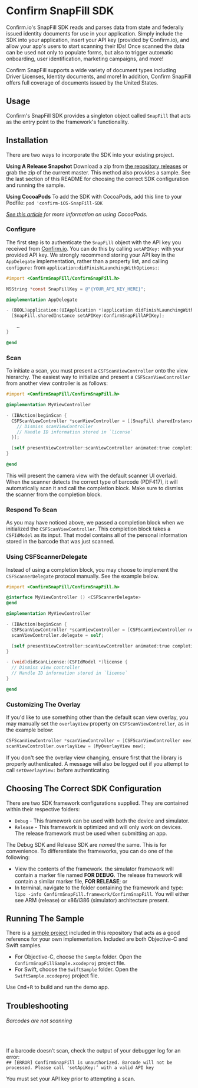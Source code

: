 # Confirm SnapFill SDK

Confirm.io's SnapFill SDK reads and parses data from state and federally issued identity documents for use in your application. Simply include the SDK into your application, insert your API key (provided by Confirm.io), and allow your app's users to start scanning their IDs! Once scanned the data can be used not only to populate forms, but also to trigger automatic onboarding, user identification, marketing campaigns, and more!

Confirm SnapFill supports a wide variety of document types including Driver Licenses, Identity documents, and more! In addition, Confirm SnapFill offers full coverage of documents issued by the United States. 

## Usage

Confirm's SnapFill SDK provides a singleton object called `SnapFill` that acts as the entry point to the framework's functionality.

## Installation

There are two ways to incorporate the SDK into your existing project.

**Using A Release Snapshot**
Download a zip from [the repository releases](https://github.com/confirm-io/confirm-iOS-SnapFill-SDK/releases) or grab the zip of the current master. This method also provides a sample. See the last section of this README for choosing the correct SDK configuration and running the sample.

**Using CocoaPods**
To add the SDK with CocoaPods, add this line to your Podfile:
`pod 'confirm-iOS-SnapFill-SDK`

*[See this article](https://guides.cocoapods.org/using/using-cocoapods.html) for more information on using CocoaPods.*


### Configure

The first step is to authenticate the `SnapFill` object with the API key you received from [Confirm.io](http://confirm.io/). You can do this by calling `setAPIKey:` with your provided API key. We strongly recommend storing your API key in the `AppDelegate` implementation, rather than a property list, and calling `configure:` from `application:didFinishLaunchingWithOptions:`:

```objective-c
#import <ConfirmSnapFill/ConfirmSnapFill.h>

NSString *const SnapFillKey = @"{YOUR_API_KEY_HERE}";

@implementation AppDelegate

- (BOOL)application:(UIApplication *)application didFinishLaunchingWithOptions:(NSDictionary *)launchOptions {
  [SnapFill.sharedInstance setAPIKey:ConfirmSnapFillAPIKey];

    …
}

@end
```

### Scan

To initiate a scan, you must present a `CSFScanViewController` onto the view hierarchy. The easiest way to initialize and present a `CSFScanViewController` from another view controller is as follows:

```objective-c
#import <ConfirmSnapFill/ConfirmSnapFill.h>

@implementation MyViewController

- (IBAction)beginScan {
  CSFScanViewController *scanViewController = [[SnapFill sharedInstance] scanLicenseWithCompletion:^(CSFIdModel *license) {
    // Dismiss scanViewController
    // Handle ID information stored in `license`
  }];

  [self presentViewController:scanViewController animated:true completion:nil];
}

@end
```

This will present the camera view with the default scanner UI overlaid. When the scanner detects the correct type of barcode (PDF417), it will automatically scan it and call the completion block. Make sure to dismiss the scanner from the completion block.

### Respond To Scan

As you may have noticed above, we passed a completion block when we initialized the `CSFScanViewController`. This completion block takes a `CSFIdModel` as its input. That model contains all of the personal information stored in the barcode that was just scanned.

### Using CSFScannerDelegate

Instead of using a completion block, you may choose to implement the `CSFScannerDelegate` protocol manually. See the example below. 

```objective-c
#import <ConfirmSnapFill/ConfirmSnapFill.h>

@interface MyViewController () <CSFScannerDelegate>
@end

@implementation MyViewController

- (IBAction)beginScan {
  CSFScanViewController *scanViewController = [CSFScanViewController new];
  scanViewController.delegate = self;

  [self presentViewController:scanViewController animated:true completion:nil];
}

- (void)didScanLicense:(CSFIdModel *)license {
  // Dismiss view controller
  // Handle ID information stored in `license`
}

@end
```

### Customizing The Overlay

If you'd like to use something other than the default scan view overlay, you may manually set the `overlayView` property on `CSFScanViewController`, as in the example below:

```objective-c
CSFScanViewController *scanViewController = [CSFScanViewController new];
scanViewController.overlayView = [MyOverlayView new];
```

If you don't see the overlay view changing, ensure first that the library is properly authenticated. A message will also be logged out if you attempt to call `setOverlayView:` before authenticating.

## Choosing The Correct SDK Configuration

There are two SDK framework configurations supplied. They are contained within their respective folders:
- `Debug` - This framework can be used with both the device and simulator.
- `Release` - This framework is optimized and will only work on devices. The release framework must be used when submitting an app.

The Debug SDK and Release SDK are *named* the same. This is for convenience. To differentiate the frameworks, you can do one of the following:
- View the contents of the framework. the simulator framework will contain a marker file named **FOR DEBUG**. The release framework will contain a similar marker file, **FOR RELEASE**; or
- In terminal, navigate to the folder containing the framework and type: `lipo -info ConfirmSnapFill.framework/ConfirmSnapFill`. You will either see ARM (release) or x86/i386 (simulator) architecture present.

## Running The Sample

There is a [sample project](https://github.com/confirm-io/confirm-iOS-SnapFill-SDK) included in this repository that acts as a good reference for your own implementation. Included are both Objective-C and Swift samples.

- For Objective-C, choose the `Sample` folder. Open the `ConfirmSnapFillSample.xcodeproj` project file.
- For Swift, choose the `SwiftSample` folder. Open the `SwiftSample.xcodeproj` project file.

Use <kbd>Cmd</kbd>+<kbd>R</kbd> to build and run the demo app.

## Troubleshooting

###### Barcodes are not scanning
<br>

If a barcode doesn’t scan, check the output of your debugger log for an error:<br>
`## [ERROR] ConfirmSnapFill is unauthorized. Barcode will not be processed. Please call 'setApiKey:’ with a valid API key`

You must set your API key prior to attempting a scan.